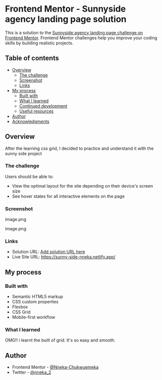 # Frontend Mentor - Sunnyside agency landing page solution

This is a solution to the [Sunnyside agency landing page challenge on Frontend Mentor](https://www.frontendmentor.io/challenges/sunnyside-agency-landing-page-7yVs3B6ef). Frontend Mentor challenges help you improve your coding skills by building realistic projects.

## Table of contents

- [Overview](#overview)
  - [The challenge](#the-challenge)
  - [Screenshot](#screenshot)
  - [Links](#links)
- [My process](#my-process)
  - [Built with](#built-with)
  - [What I learned](#what-i-learned)
  - [Continued development](#continued-development)
  - [Useful resources](#useful-resources)
- [Author](#author)
- [Acknowledgments](#acknowledgments)

## Overview

After the learning css grid, I decided to practice and understand it with the sunny side project

### The challenge

Users should be able to:

- View the optimal layout for the site depending on their device's screen size
- See hover states for all interactive elements on the page

### Screenshot

image.png

image.png

### Links

- Solution URL: [Add solution URL here](https://your-solution-url.com)
- Live Site URL: https://sunny-side-nneka.netlify.app/

## My process

### Built with

- Semantic HTML5 markup
- CSS custom properties
- Flexbox
- CSS Grid
- Mobile-first workflow

### What I learned

OMG!! i learnt the built of grid. It's so easy and smooth.

## Author

- Frontend Mentor - [@Nneka-Chukwuemeka](https://www.frontendmentor.io/profile/Nneka-Chukwuemeka)
- Twitter - [@nneka_2](https://www.twitter.com/nneka_2)
